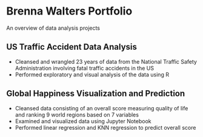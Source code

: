 # Brenna Walters Portfolio
An overview of data analysis projects

## US Traffic Accident Data Analysis
* Cleansed and wrangled 23 years of data from the National Traffic Safety Administration involving fatal traffic accidents in the US
* Performed exploratory and visual analysis of the data using R

## Global Happiness Visualization and Prediction
* Cleansed data consisting of an overall score measuring quality of life and ranking 9 world regions based on 7 variables
* Examined and visualized data using Jupyter Notebook
* Performed linear regression and KNN regression to predict overall score

